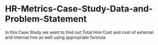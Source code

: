 # HR-Metrics-Case-Study-Data-and-Problem-Statement
 In this Case Study we want to find out Total Hire Cost  and cost of external and internal hire as well using appropriate formula
